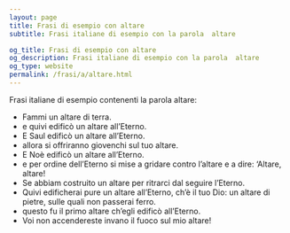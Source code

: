 ```yaml
---
layout: page
title: Frasi di esempio con altare 
subtitle: Frasi italiane di esempio con la parola  altare

og_title: Frasi di esempio con altare 
og_description: Frasi italiane di esempio con la parola  altare
og_type: website
permalink: /frasi/a/altare.html
---
```


Frasi italiane di esempio contenenti la parola altare:


- Fammi un altare di terra.
- e quivi edificò un altare all’Eterno.
- E Saul edificò un altare all’Eterno.
- allora si offriranno giovenchi sul tuo altare.
- E Noè edificò un altare all’Eterno.
- e per ordine dell’Eterno si mise a gridare contro l’altare e a dire: ‘Altare, altare!
- Se abbiam costruito un altare per ritrarci dal seguire l’Eterno.
- Quivi edificherai pure un altare all’Eterno, ch’è il tuo Dio: un altare di pietre, sulle quali non passerai ferro.
- questo fu il primo altare ch’egli edificò all’Eterno.
- Voi non accendereste invano il fuoco sul mio altare!
